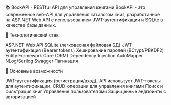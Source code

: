 📚 BookAPI - RESTful API для управления книгами
BookAPI - это современное веб-API для управления каталогом книг, разработанное на ASP.NET Web API с использованием JWT-аутентификации и SQLite в качестве базы данных.

🔧 Технологический стек

ASP.NET Web API
SQLite (легковесная файловая БД)
JWT-аутентификация (Bearer tokens)
Хеширование паролей (BCrypt/PBKDF2)
Entity Framework Core (ORM)
Dependency Injection
AutoMapper
NLog/Serilog
Swagger
Пагинация

🌟 Основные возможности

JWT-аутентификация (регистрация/вход), API использует JWT-токены для аутентификации.
CRUD-операции для управления книгами
Поиск и фильтрация книг
Управление пользователями
Защищенные эндпоинты с авторизацией
